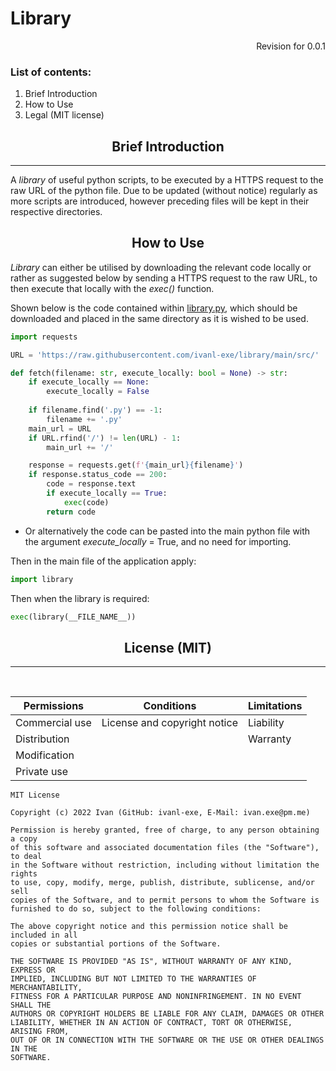 <h1>Library</h1>

<p style="text-align:right">Revision for 0.0.1</p>

### List of contents:
1. Brief Introduction
2. How to Use
3. Legal (MIT license)

<b><h2 style="text-align:center">Brief Introduction</h3></b>

---

A <i>library</i> of useful python scripts, to be executed by a HTTPS request to the raw URL of the python file. Due to be updated (without notice) regularly as more scripts are introduced, however preceding files will be kept in their respective directories.

<b><h2 style="text-align:center">How to Use</h3></b>

<i>Library</i> can either be utilised by downloading the relevant code locally or rather as suggested below by sending a HTTPS request to the raw URL, to then execute that locally with the <i>exec()</i> function.

Shown below is the code contained within [library.py](https://raw.githubusercontent.com/ivanl-exe/library/main/how_to_use/library.py), which should be downloaded and placed in the same directory as it is wished to be used.

``` python
import requests

URL = 'https://raw.githubusercontent.com/ivanl-exe/library/main/src/'

def fetch(filename: str, execute_locally: bool = None) -> str:
    if execute_locally == None:
        execute_locally = False
    
    if filename.find('.py') == -1:
        filename += '.py'
    main_url = URL
    if URL.rfind('/') != len(URL) - 1:
        main_url += '/'

    response = requests.get(f'{main_url}{filename}')
    if response.status_code == 200:
        code = response.text
        if execute_locally == True:
            exec(code)
        return code
```

- Or alternatively the code can be pasted into the main python file with the argument <i>execute_locally</i> = True, and no need for importing.

Then in the main file of the application apply:

~~~ python
import library
~~~


Then when the library is required:

``` python
exec(library(__FILE_NAME__))
```


<b><h2 style="text-align:center">License (MIT)</h3></b>

---
<br>

|Permissions|Conditions|Limitations|
|---|---|---|
|Commercial use|License and copyright notice|Liability|
|Distribution||Warranty|
|Modification|||
|Private use|||

```
MIT License

Copyright (c) 2022 Ivan (GitHub: ivanl-exe, E-Mail: ivan.exe@pm.me)

Permission is hereby granted, free of charge, to any person obtaining a copy
of this software and associated documentation files (the "Software"), to deal
in the Software without restriction, including without limitation the rights
to use, copy, modify, merge, publish, distribute, sublicense, and/or sell
copies of the Software, and to permit persons to whom the Software is
furnished to do so, subject to the following conditions:

The above copyright notice and this permission notice shall be included in all
copies or substantial portions of the Software.

THE SOFTWARE IS PROVIDED "AS IS", WITHOUT WARRANTY OF ANY KIND, EXPRESS OR
IMPLIED, INCLUDING BUT NOT LIMITED TO THE WARRANTIES OF MERCHANTABILITY,
FITNESS FOR A PARTICULAR PURPOSE AND NONINFRINGEMENT. IN NO EVENT SHALL THE
AUTHORS OR COPYRIGHT HOLDERS BE LIABLE FOR ANY CLAIM, DAMAGES OR OTHER
LIABILITY, WHETHER IN AN ACTION OF CONTRACT, TORT OR OTHERWISE, ARISING FROM,
OUT OF OR IN CONNECTION WITH THE SOFTWARE OR THE USE OR OTHER DEALINGS IN THE
SOFTWARE.
```